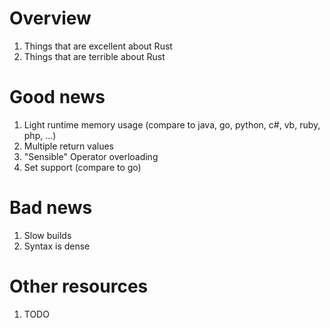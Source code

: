 # Overview
1. Things that are excellent about Rust
1. Things that are terrible about Rust


# Good news
1. Light runtime memory usage (compare to java, go, python, c#, vb, ruby, php, ...)
1. Multiple return values
1. "Sensible" Operator overloading
1. Set support (compare to go)


# Bad news
1. Slow builds
1. Syntax is dense


# Other resources
1. TODO